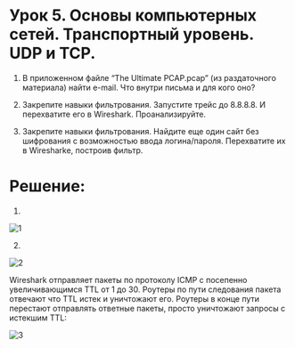# Урок 5. Основы компьютерных сетей. Транспортный уровень. UDP и TCP.
1. В приложенном файле “The Ultimate PCAP.pcap” (из раздаточного материала) найти e-mail. Что внутри письма и для кого оно?

2. Закрепите навыки фильтрования. Запустите трейс до 8.8.8.8. И перехватите его в Wireshark. Проанализируйте.

3. Закрепите навыки фильтрования. Найдите еще один сайт без шифрования с возможностью ввода логина/пароля. Перехватите их в Wiresharke, построив фильтр.

# Решение:

1.

![1](https://github.com/user-attachments/assets/2d2bf0c9-7b00-4e14-8fdd-f564dd8b10a8)


2.

![2](https://github.com/user-attachments/assets/e2ee9978-cb6f-4ff8-8895-8f025a382949)

Wireshark отправляет пакеты по протоколу ICMP с посепенно увеличивающимся TTL от 1 до 30. Роутеры по пути следования пакета отвечают что TTL истек и уничтожают его. Роутеры в конце пути перестают отправлять ответные пакеты, просто уничтожают запросы с истекшим TTL:

![3](https://github.com/user-attachments/assets/5b2691cb-71e3-4082-918d-c6eecbed3930)


